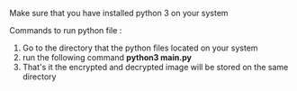 Make sure that you have installed python 3 on your system

Commands to run python file :

1. Go to the directory that the python files located on your system
2. run the following command **python3 main.py**
3. That's it the encrypted and decrypted image will be stored on the same directory
   
